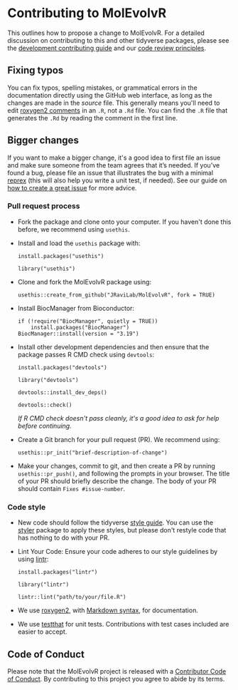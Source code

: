 # Contributing to MolEvolvR

This outlines how to propose a change to MolEvolvR.
For a detailed discussion on contributing to this and other tidyverse packages, please see the [development contributing guide](https://rstd.io/tidy-contrib) and our [code review principles](https://code-review.tidyverse.org/).

## Fixing typos

You can fix typos, spelling mistakes, or grammatical errors in the documentation directly using the GitHub web interface, as long as the changes are made in the _source_ file.
This generally means you'll need to edit [roxygen2 comments](https://roxygen2.r-lib.org/articles/roxygen2.html) in an `.R`, not a `.Rd` file.
You can find the `.R` file that generates the `.Rd` by reading the comment in the first line.

## Bigger changes

If you want to make a bigger change, it's a good idea to first file an issue and make sure someone from the team agrees that it’s needed.
If you’ve found a bug, please file an issue that illustrates the bug with a minimal
[reprex](https://www.tidyverse.org/help/#reprex) (this will also help you write a unit test, if needed).
See our guide on [how to create a great issue](https://code-review.tidyverse.org/issues/) for more advice.

### Pull request process

- Fork the package and clone onto your computer. If you haven't done this before, we recommend using `usethis`.

- Install and load the `usethis` package with:

  ```
  install.packages("usethis")

  library("usethis")
  ```

- Clone and fork the MolEvolvR package using:
  ```
  usethis::create_from_github("JRaviLab/MolEvolvR", fork = TRUE)
  ```
- Install BiocManager from Bioconductor:

  ```
  if (!require("BiocManager", quietly = TRUE))
      install.packages("BiocManager")
  BiocManager::install(version = "3.19")
  ```

- Install other development dependencies and then ensure that the package passes R CMD check using `devtools`:

  ```
  install.packages("devtools")

  library("devtools")

  devtools::install_dev_deps()

  devtools::check()
  ```

  _If R CMD check doesn't pass cleanly, it's a good idea to ask for help before continuing._

- Create a Git branch for your pull request (PR). We recommend using:

  ```
  usethis::pr_init("brief-description-of-change")
  ```

- Make your changes, commit to git, and then create a PR by running `usethis::pr_push()`, and following the prompts in your browser.
  The title of your PR should briefly describe the change.
  The body of your PR should contain `Fixes #issue-number`.

<!-- *  For user-facing changes, add a bullet to the top of `NEWS.md` (i.e. just below the first header). Follow the style described in <https://style.tidyverse.org/news.html>. -->

<!-- No NEWS.md file exists at the moment. Suggest restoring this line when the file exists to avoid a y confusion.-->

### Code style

- New code should follow the tidyverse [style guide](https://style.tidyverse.org).
  You can use the [styler](https://CRAN.R-project.org/package=styler) package to apply these styles, but please don't restyle code that has nothing to do with your PR.
- Lint Your Code: Ensure your code adheres to our style guidelines by using [lintr](https://lintr.r-lib.org/):

  ```
  install.packages("lintr")

  library("lintr")

  lintr::lint("path/to/your/file.R")
  ```

- We use [roxygen2](https://cran.r-project.org/package=roxygen2), with [Markdown syntax](https://cran.r-project.org/web/packages/roxygen2/vignettes/rd-formatting.html), for documentation.

- We use [testthat](https://cran.r-project.org/package=testthat) for unit tests.
  Contributions with test cases included are easier to accept.

## Code of Conduct

Please note that the MolEvolvR project is released with a
[Contributor Code of Conduct](CODE_OF_CONDUCT.md). By contributing to this
project you agree to abide by its terms.
